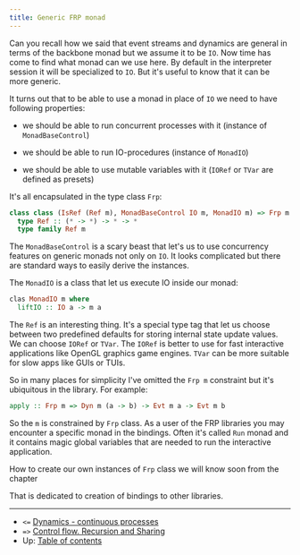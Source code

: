 ```yaml
---
title: Generic FRP monad
---
```


Can you recall how we said that event streams and dynamics are general 
in terms of the backbone monad but we assume it to be `IO`. Now time has come
to find what monad can we use here. By default in the interpreter session 
it will be specialized to `IO`. But it's useful to know that it can be more generic.

It turns out that to be able to use a monad in place of `IO` we need to
have following properties:

* we should be able to run concurrent processes with it (instance of `MonadBaseControl`)

* we should be able to run IO-procedures (instance of `MonadIO`)

* we should be able to use mutable variables with it (`IORef` or `TVar` are defined as presets)

It's all encapsulated in the type class `Frp`:

```haskell
class class (IsRef (Ref m), MonadBaseControl IO m, MonadIO m) => Frp m where
  type Ref :: (* -> *) -> * -> *
  type family Ref m 
```

The `MonadBaseControl` is a scary beast that let's us to use concurrency features
on generic monads not only on `IO`. It looks complicated but there are standard ways
to easily derive the instances. 

The `MonadIO` is a class that let us execute IO inside our monad:

```haskell
clas MonadIO m where
  liftIO :: IO a -> m a
```

The `Ref` is an interesting thing. It's a special type tag that
let us choose between two predefined defaults for storing internal state
update values. We can choose `IORef` or `TVar`. The `IORef` is better to use for 
fast interactive applications like OpenGL graphics game engines. `TVar` can be
more suitable for slow apps like GUIs or TUIs. 

So in many places for simplicity I've omitted the `Frp m` constraint
but it's ubiquitous in the library. For example:

```haskell
apply :: Frp m => Dyn m (a -> b) -> Evt m a -> Evt m b
```

So the `m` is constrained by `Frp` class.
As a user of the FRP libraries you may encounter a specific monad
in the bindings. Often it's called `Run` monad and it contains magic global variables
that are needed to run the interactive application.  

How to create our own instances of `Frp` class we will know soon from the chapter

That is dedicated to creation of bindings to other libraries.

------------------------------------------------------------------------------

* `<=` [Dynamics - continuous processes](/dyna-core/tutorial/04-dynamics)
* `=>` [Control flow. Recursion and Sharing](/dyna-core/tutorial/06-control-flow)
* Up: [Table of contents](/dyna-core/tutorial-toc)
